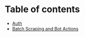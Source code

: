# Table of contents

* [Auth](README.md)
* [Batch Scraping and Bot Actions](batch-scraping-and-bot-actions.md)
